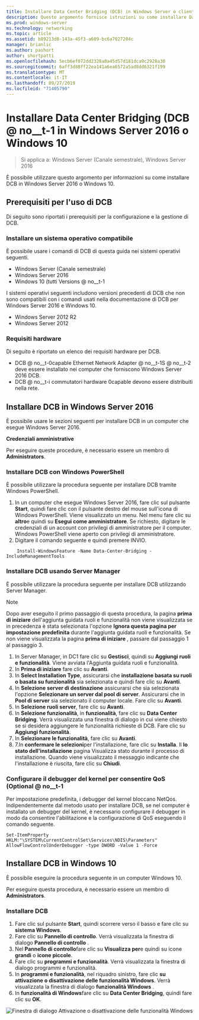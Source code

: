 ```yaml
---
title: Installare Data Center Bridging (DCB) in Windows Server o client
description: Questo argomento fornisce istruzioni su come installare Data Center Bridging in Windows Server o client Windows.
ms.prod: windows-server
ms.technology: networking
ms.topic: article
ms.assetid: b89213d8-143a-45f3-a609-bc6a7027204c
manager: brianlic
ms.author: pashort
author: shortpatti
ms.openlocfilehash: 5ecb6ef072dd2328a0a45d57d181dca9c2928a30
ms.sourcegitcommit: 6aff3d88ff22ea141a6ea6572a5ad8dd6321f199
ms.translationtype: MT
ms.contentlocale: it-IT
ms.lasthandoff: 09/27/2019
ms.locfileid: "71405790"
---
```

# <a name="install-data-center-bridging-dcb-in-windows-server-2016-or-windows-10"></a>Installare Data Center Bridging \(DCB @ no__t-1 in Windows Server 2016 o Windows 10

>Si applica a: Windows Server (Canale semestrale), Windows Server 2016

È possibile utilizzare questo argomento per informazioni su come installare DCB in Windows Server 2016 o Windows 10.

## <a name="prerequisites-for-using-dcb"></a>Prerequisiti per l'uso di DCB

Di seguito sono riportati i prerequisiti per la configurazione e la gestione di DCB.

### <a name="install-a-compatible-operating-system"></a>Installare un sistema operativo compatibile

È possibile usare i comandi di DCB di questa guida nei sistemi operativi seguenti.

- Windows Server (Canale semestrale)
- Windows Server 2016
- Windows 10 \(tutti Versions @ no__t-1

I sistemi operativi seguenti includono versioni precedenti di DCB che non sono compatibili con i comandi usati nella documentazione di DCB per Windows Server 2016 e Windows 10.

- Windows Server 2012 R2
- Windows Server 2012

###  <a name="hardware-requirements"></a>Requisiti hardware

Di seguito è riportato un elenco dei requisiti hardware per DCB.

- DCB @ no__t-0capable Ethernet Network Adapter @ no__t-1S @ no__t-2 deve essere installato nei computer che forniscono Windows Server 2016 DCB.
- DCB @ no__t-i commutatori hardware 0capable devono essere distribuiti nella rete.


## <a name="install-dcb-in-windows-server-2016"></a>Installare DCB in Windows Server 2016

È possibile usare le sezioni seguenti per installare DCB in un computer che esegue Windows Server 2016.

**Credenziali amministrative**

Per eseguire queste procedure, è necessario essere un membro di **Administrators**.

### <a name="install-dcb-using-windows-powershell"></a>Installare DCB con Windows PowerShell

È possibile utilizzare la procedura seguente per installare DCB tramite Windows PowerShell.

1. In un computer che esegue Windows Server 2016, fare clic sul pulsante **Start**, quindi fare clic con il pulsante destro del mouse sull'icona di Windows PowerShell. Viene visualizzato un menu. Nel menu fare clic su **altro**e quindi su **Esegui come amministratore**. Se richiesto, digitare le credenziali di un account con privilegi di amministratore per il computer. Windows PowerShell viene aperto con privilegi di amministratore.
2. Digitare il comando seguente e quindi premere INVIO.

````
    Install-WindowsFeature -Name Data-Center-Bridging -IncludeManagementTools
````

### <a name="install-dcb-using-server-manager"></a>Installare DCB usando Server Manager

È possibile utilizzare la procedura seguente per installare DCB utilizzando Server Manager.

>[!NOTE]
>Dopo aver eseguito il primo passaggio di questa procedura, la pagina **prima di iniziare** dell'aggiunta guidata ruoli e funzionalità non viene visualizzata se in precedenza è stata selezionata l'opzione **Ignora questa pagina per impostazione predefinita** durante l'aggiunta guidata ruoli e funzionalità. Se non viene visualizzata la pagina **prima di iniziare** , passare dal passaggio 1 al passaggio 3.

1. In Server Manager, in DC1 fare clic su **Gestisci**, quindi su **Aggiungi ruoli e funzionalità**. Viene avviata l'Aggiunta guidata ruoli e funzionalità.
2. In **Prima di iniziare** fare clic su **Avanti**.
3. In **Select Installation Type**, assicurarsi che **installazione basata su ruoli o basata su funzionalità** sia selezionata e quindi fare clic su **Avanti**.
4. In **Selezione server di destinazione** assicurarsi che sia selezionata l'opzione **Selezionare un server dal pool di server**. Assicurarsi che in **Pool di server** sia selezionato il computer locale. Fare clic su **Avanti**.
5. In **Selezione ruoli server**, fare clic su **Avanti**.
6. In **Selezione funzionalità**, in **funzionalità**, fare clic su **Data Center Bridging**. Verrà visualizzata una finestra di dialogo in cui viene chiesto se si desidera aggiungere le funzionalità richieste di DCB. Fare clic su **Aggiungi funzionalità**.
7. In **Selezionare le funzionalità**, fare clic su **Avanti**. 
8. 7.In **confermare le selezioni**per l'installazione, fare clic su **Installa**. Il **lo stato dell'installazione** pagina Visualizza stato durante il processo di installazione. Quando viene visualizzato il messaggio indicante che l'installazione è riuscita, fare clic su **Chiudi**.

### <a name="configure-the-kernel-debugger-to-allow-qos-optional"></a>Configurare il debugger del kernel per consentire QoS \(Optional @ no__t-1

 Per impostazione predefinita, i debugger del kernel bloccano NetQos. Indipendentemente dal metodo usato per installare DCB, se nel computer è installato un debugger del kernel, è necessario configurare il debugger in modo da consentire l'abilitazione e la configurazione di QoS eseguendo il comando seguente.

````
Set-ItemProperty HKLM:"\SYSTEM\CurrentControlSet\Services\NDIS\Parameters" AllowFlowControlUnderDebugger -type DWORD -Value 1 -Force
````

## <a name="install-dcb-in-windows-10"></a>Installare DCB in Windows 10

È possibile eseguire la procedura seguente in un computer Windows 10.

Per eseguire questa procedura, è necessario essere un membro di **Administrators**.

### <a name="install-dcb"></a>Installare DCB

1. Fare clic sul pulsante **Start**, quindi scorrere verso il basso e fare clic su **sistema Windows**.
2. Fare clic su **Pannello di controllo**. Verrà visualizzata la finestra di dialogo **Pannello di controllo** .
3. Nel **Pannello di controllo**fare clic su **Visualizza per**e quindi su icone **grandi** o **icone piccole**.
4. Fare clic su **programmi e funzionalità**. Verrà visualizzata la finestra di dialogo programmi e funzionalità.
5. In **programmi e funzionalità**, nel riquadro sinistro, fare clic **su attivazione o disattivazione delle funzionalità Windows**. Verrà visualizzata la finestra di dialogo **funzionalità Windows** .
6. In **funzionalità di Windows**fare clic su **Data Center Bridging**, quindi fare clic su **OK**.

![Finestra di dialogo Attivazione o disattivazione delle funzionalità Windows](../../media/Dcb-Scripting/Dcb-Scripting.jpg)


